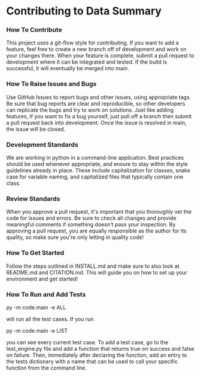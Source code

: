# Contributing to Data Summary

### How To Contribute
This project uses a git-flow style for contributing. If you want to add a feature, feel free to create a new branch off of development and work on your changes there. When your feature is complete, submit a pull request to development where it can be integrated and tested. If the build is successful, it will eventually be merged into main.

### How To Raise Issues and Bugs
Use GitHub Issues to report bugs and other issues, using appropriate tags. Be sure that bug reports are clear and reproducible, so other developers can replicate the bugs and try to work on solutions. Just like adding features, if you want to fix a bug yourself, just pull off a branch then submit a pull request back into development. Once the issue is resolved in main, the issue will be closed.

### Development Standards
We are working in python in a command-line application. Best practices should be used whenever appropriate, and ensure to stay within the style guidelines already in place. These include capitalization for classes, snake case for variable naming, and capitalized files that typically contain one class.

### Review Standards
When you approve a pull request, it's important that you thoroughly vet the code for issues and errors. Be sure to check all changes and provide meaningful comments if something doesn't pass your inspection. By approving a pull request, you are equally responsible as the author for its quality, so make sure you're only letting in quality code!

### How To Get Started
Follow the steps outlined in INSTALL.md and make sure to also look at README.md and CITATION.md. This will guide you on how to set up your environment and get started!

### How To Run and Add Tests
py -m code.main -e ALL

will run all the test cases. If you run 

py -m code.main -e LIST

you can see every current test case. To add a test case, go to the test_engine.py file and add a function that returns true on success and false on failure. Then, immediately after declaring the function, add an entry to the tests dictionary with a name that can be used to call your specific function from the command line. 